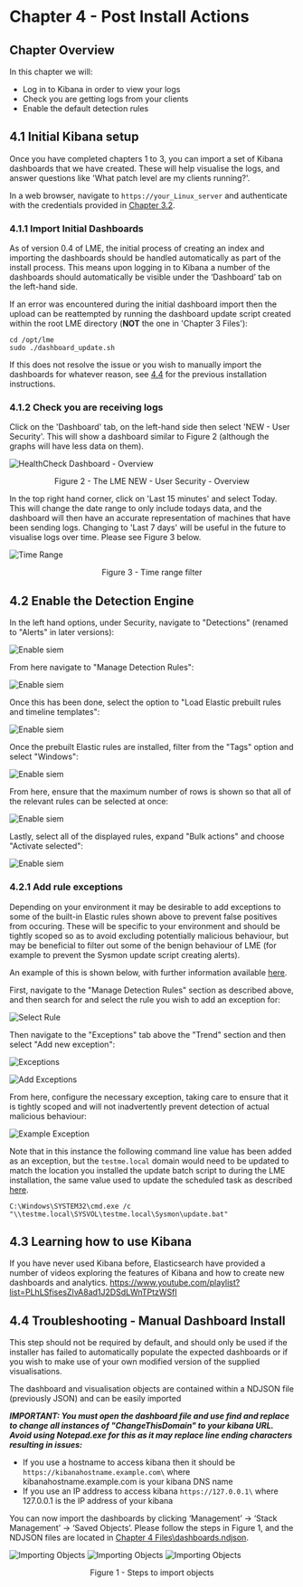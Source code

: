 # Chapter 4 - Post Install Actions

## Chapter Overview
In this chapter we will:
* Log in to Kibana in order to view your logs
* Check you are getting logs from your clients
* Enable the default detection rules

## 4.1 Initial Kibana setup

Once you have completed chapters 1 to 3, you can import a set of Kibana dashboards that we have created. These will help visualise the logs, and answer questions like 'What patch level are my clients running?'.

In a web browser, navigate to ```https://your_Linux_server``` and authenticate with the credentials provided in [Chapter 3.2](/docs/chapter3.md#32-install-lme-the-easy-way-using-our-script).

### 4.1.1 Import Initial Dashboards

As of version 0.4 of LME, the initial process of creating an index and importing the dashboards should be handled automatically as part of the install process. This means upon logging in to Kibana a number of the dashboards should automatically be visible under the ‘Dashboard’ tab on the left-hand side.

If an error was encountered during the initial dashboard import then the upload can be reattempted by running the dashboard update script created within the root LME directory (**NOT** the one in 'Chapter 3 Files'):

```
cd /opt/lme
sudo ./dashboard_update.sh
```

If this does not resolve the issue or you wish to manually import the dashboards for whatever reason, see [4.4](#44-troubleshooting---manual-dashboard-install) for the previous installation instructions.

### 4.1.2 Check you are receiving logs

Click on the 'Dashboard' tab, on the left-hand side then select 'NEW - User Security'. This will show a dashboard similar to Figure 2 (although the graphs will have less data on them).

![HealthCheck Dashboard - Overview](usersec.png)
<p align="center">
Figure 2 - The LME NEW - User Security - Overview
</p>

In the top right hand corner, click on 'Last 15 minutes' and select Today. This will change the date range to only include todays data, and the dashboard will then have an accurate representation of machines that have been sending logs. Changing to 'Last 7 days' will be useful in the future to visualise logs over time. Please see Figure 3 below.

![Time Range](timerange.png)
<p align="center">
Figure 3 - Time range filter
</p>

## 4.2 Enable the Detection Engine

In the left hand options, under Security, navigate to "Detections" (renamed to "Alerts" in later versions):


![Enable siem](siem.png)

From here navigate to "Manage Detection Rules":

![Enable siem](siem2.png)

Once this has been done, select the option to "Load Elastic prebuilt rules and timeline templates":

![Enable siem](siem3.png)

Once the prebuilt Elastic rules are installed, filter from the "Tags" option and select "Windows":

![Enable siem](siem4.png)

From here, ensure that the maximum number of rows is shown so that all of the relevant rules can be selected at once:

![Enable siem](siem5.png)

Lastly, select all of the displayed rules, expand "Bulk actions" and choose "Activate selected":

![Enable siem](siem6.png)

### 4.2.1 Add rule exceptions

Depending on your environment it may be desirable to add exceptions to some of the built-in Elastic rules shown above to prevent false positives from occuring. These will be specific to your environment and should be tightly scoped so as to avoid excluding potentially malicious behaviour, but may be beneficial to filter out some of the benign behaviour of LME (for example to prevent the Sysmon update script creating alerts). 

An example of this is shown below, with further information available [here](https://www.elastic.co/guide/en/security/current/detections-ui-exceptions.html).

First, navigate to the "Manage Detection Rules" section as described above, and then search for and select the rule you wish to add an exception for:

![Select Rule](select-rule.png)

Then navigate to the "Exceptions" tab above the "Trend" section and then select "Add new exception":

![Exceptions](exceptions.png)

![Add Exceptions](add-exceptions.png)

From here, configure the necessary exception, taking care to ensure that it is tightly scoped and will not inadvertently prevent detection of actual malicious behaviour:

![Example Exception](example-exception.png)

Note that in this instance the following command line value has been added as an exception, but the ```testme.local``` domain would need to be updated to match the location you installed the update batch script to during the LME installation, the same value used to update the scheduled task as described [here](chapter2.md#222---scheduled-task-gpo-policy).

```
C:\Windows\SYSTEM32\cmd.exe /c "\\testme.local\SYSVOL\testme.local\Sysmon\update.bat"
```

## 4.3 Learning how to use Kibana

If you have never used Kibana before, Elasticsearch have provided a number of videos exploring the features of Kibana and how to create new dashboards and analytics. https://www.youtube.com/playlist?list=PLhLSfisesZIvA8ad1J2DSdLWnTPtzWSfI

## 4.4 Troubleshooting - Manual Dashboard Install

This step should not be required by default, and should only be used if the installer has failed to automatically populate the expected dashboards or if you wish to make use of your own modified version of the supplied visualisations.

The dashboard and visualisation objects are contained within a NDJSON file (previously JSON) and can be easily imported

***IMPORTANT: You must open the dashboard file and use find and replace to change all instances of "ChangeThisDomain" to your kibana URL. Avoid using Notepad.exe for this as it may replace line ending characters resulting in issues:***
* If you use a hostname to access kibana then it should be ```https://kibanahostname.example.com\``` where kibanahostname.example.com is your kibana DNS name
* If you use an IP address to access kibana ```https://127.0.0.1\``` where 127.0.0.1 is the IP address of your kibana

You can now import the dashboards by clicking ‘Management’ -> ‘Stack Management’ -> ‘Saved Objects’. Please follow the steps in Figure 1, and the NDJSON files are located in [Chapter 4 Files\dashboards.ndjson](/Chapter%204%20Files/).


![Importing Objects](import.png)
![Importing Objects](import1.png)
![Importing Objects](import2.png)

<p align="center">
Figure 1 - Steps to import objects
</p>
